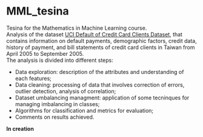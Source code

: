 # MML_tesina
Tesina for the Mathematics in Machine Learning course. <br/>
Analysis of the dataset [UCI Default of Credit Card Clients Dataset](https://archive.ics.uci.edu/ml/datasets/default+of+credit+card+clients), that contains information on default payments, demographic factors, credit data, history of payment, and bill statements of credit card clients in Taiwan from April 2005 to September 2005.<br/>
The analysis is divided into different steps:
 - Data exploration: description of the attributes and understanding of each features;
 - Data cleaning: processing of data that involves correction of errors, outlier detection, analysis of correlation;
 - Dataset umbalancing managment: application of some tecninques for managing imbalancing in classes;
 - Algorithms for classification and metrics for evaluation;
 - Comments on results achieved.
 
 
 **In creation**
